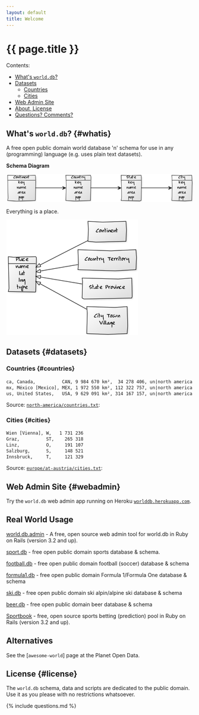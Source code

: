 ```yaml
---
layout: default
title: Welcome
---
```


# {{ page.title }}

<div class="toc" markdown="1">
Contents:

* [What's `world.db`?](#whatis)
* [Datasets](#datasets)
    * [Countries](#countries)
    * [Cities](#cities)
* [Web Admin Site](#webadmin)
* [About, License](#license)
* [Questions? Comments?](#questions)
</div>



## What's `world.db`?   {#whatis}

A free open public domain world database 'n' schema
for use in any (programming) language (e.g. uses plain text datasets).

**Schema Diagram**

![](i/worlddb-models.png)

Everything is a place.

![](i/worlddb-models-place.png)


## Datasets  {#datasets}

### Countries  {#countries}

~~~
ca, Canada,          CAN, 9 984 670 km²,  34 278 406, un|north america
mx, México [Mexico], MEX, 1 972 550 km², 112 322 757, un|north america
us, United States,   USA, 9 629 091 km², 314 167 157, un|north america
~~~

Source: [`north-america/countries.txt`](https://github.com/openmundi/world.db/blob/master/north-america/countries.txt):

### Cities  {#cities}

~~~
Wien [Vienna], W,   1 731 236
Graz,          ST,    265 318
Linz,          O,     191 107
Salzburg,      S,     148 521
Innsbruck,     T,     121 329
~~~

Source: [`europe/at-austria/cities.txt`](https://github.com/openmundi/world.db/blob/master/europe/at-austria/cities.txt):


## Web Admin Site   {#webadmin}

Try the `world.db` web admin app running
on Heroku [`worlddb.herokuapp.com`](http://worlddb.herokuapp.com).


## Real World Usage

[world.db.admin](https://github.com/geraldb/world.db.admin) - A free, open source web admin tool for world.db in Ruby on Rails (version 3.2 and up).

[sport.db](https://github.com/opensport) - free open public domain sports database & schema.

[football.db](https://github.com/openfootball) -  free open public domain football (soccer) database & schema

[formula1.db](https://github.com/opensport/formula1.db) - free open public domain Formula 1/Formula One database & schema

[ski.db](https://github.com/opensport/ski.db) -  free open public domain ski alpin/alpine ski database & schema

[beer.db](https://github.com/openbeer) - free open public domain beer database & schema

[Sportbook](https://github.com/openbookie/sportbook) - free, open source sports betting (prediction) pool
in Ruby on Rails (version 3.2 and up). 


## Alternatives

See the [`awesome-world`] page at the Planet Open Data.


## License    {#license}

The `world.db` schema, data and scripts are dedicated to the public domain.
Use it as you please with no restrictions whatsoever.


{% include questions.md %}

